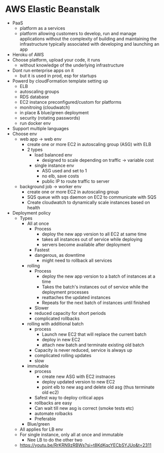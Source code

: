 # AWS Elastic Beanstalk

- PaaS
  - platform as a services
  - platform allowing customers to develop, run and manage applications without the complexity of building and maintaining the infrastructure typically associated with developing and launching an app
- Heroku of AWS
- Choose platform, upload your code, it runs 
  - without knowledge of the underlying infrastructure 
- Dont run enterprise apps on it
  - but it is used in prod, esp for startups
- Powerd by cloudFormation template setting up
  - ELB
  - autoscaling groups
  - RDS database
  - EC2 instance preconfigured/custom for platforms
  - monitroing (cloudwatch)
  - in place & blue/green deployment
  - security (rotating passwords)
  - run docker env
- Support multiple languages
- Choose env
  - web app -> web env
    - create one or more EC2 in autoscaling group (ASG) with ELB
    - 2 types 
      - load balanced env
        - designed to scale depending on traffic -> variable cost
      - single instance env
        - ASG used and set to 1
        - no elb, save costs
        - public IP to route traffic to server
  - background job -> worker env
    - create one or more EC2 in autoscaling group
    - SQS queue with sqs daemon on EC2 to communicate with SQS
    - Create cloudwatch to dynamically scale instances based on health
- Deployment policy
  - Types
    - All at once
      - Process
        - deploy the new app version to all EC2 at same time
        - takes all instances out of service while deploying
        - servers become available after deployment
      - Fastest
      - dangerous, as downtime
        - might need to rollback all services
    - rolling 
      - Process
        - deploy the new app version to a batch of instances at a time
        - Takes the batch's instances out of service while the deployment processes
        - reattaches the updated instances
        - Repeats for the next batch of instances until finished
      - Slower
      - reduced capacity for short periods
      - complicated rollbacks
    - rolling with additional batch
      - process
        - Launch new EC2 that will replace the current batch
        - deploy in new EC2
        - attach new batch and terminate existing old batch
      - Capacity is never reduced, service is always up
      - complicated rolling updates
      - slow
    - immutable
      - process
        - create new ASG with EC2 instnaces
        - deploy updated version to new EC2 
        - point elb to new asg and delete old asg (thus terminate old ec2)
      - Safest way to deploy critical apps
      - rollbacks are easy
      - Can wait till new asg is correct (smoke tests etc)
      - automate rolbacks
      - Preferable
    - Blue/green
  - All applies for LB env
  - For single instance, only all at once and immutable
    - Nee LB to do the other two 
  - https://youtu.be/RrKRN9zRBWs?si=t8KdKqcYECbSYJUo&t=2311